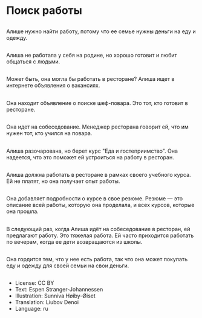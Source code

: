 # Поиск работы

##
Алише нужно найти работу, потому что ее семье нужны деньги на еду и одежду.

##
Алиша не работала у себя на родине, но хорошо готовит и любит общаться с людьми.

##
Может быть, она могла бы работать в ресторане? Алиша ищет в интернете объявления о вакансиях.

##
Она находит объявление о поиске шеф-повара. Это тот, кто готовит в ресторане.

##
Она идет на собеседование. Менеджер ресторана говорит ей, что им нужен тот, кто учился на повара.

##
Алиша разочарована, но берет курс "Еда и гостеприимство". Она надеется, что это поможет ей устроиться на работу в ресторан.

##
Алиша должна работать в ресторане в рамках своего учебного курса. Ей не платят, но она получает опыт работы.

##
Она добавляет подробности о курсе в свое резюме. Резюме — это описание всей работы, которую она проделала, и всех курсов, которые она прошла.

##
В следующий раз, когда Алиша идёт на собеседование в ресторан, ей предлагают работу. Это тяжелая работа. Ей часто приходится работать по вечерам, когда ее дети возвращаются из школы.

##
Она гордится тем, что у нее есть работа, так что она может покупать еду и одежду для своей семьи на свои деньги.

##
* License: CC BY
* Text: Espen Stranger-Johannessen
* Illustration: Sunniva Høiby-Øiset
* Translation: Liubov Denoi
* Language: ru
